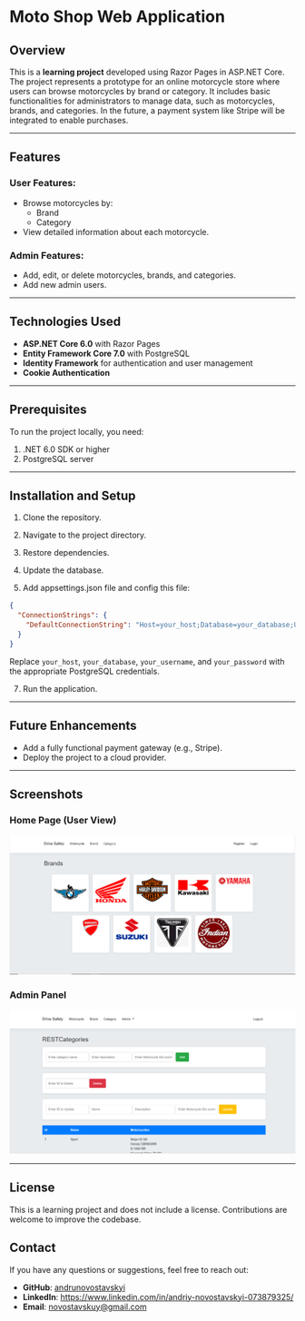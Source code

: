 
# Moto Shop Web Application

## Overview

This is a **learning project** developed using Razor Pages in ASP.NET Core. The project represents a prototype for an online motorcycle store where users can browse motorcycles by brand or category. It includes basic functionalities for administrators to manage data, such as motorcycles, brands, and categories. In the future, a payment system like Stripe will be integrated to enable purchases.

----------

## Features

### User Features:

-   Browse motorcycles by:
    -   Brand
    -   Category
-   View detailed information about each motorcycle.

### Admin Features:

-   Add, edit, or delete motorcycles, brands, and categories.
-   Add new admin users.

----------

## Technologies Used

-   **ASP.NET Core 6.0** with Razor Pages
-   **Entity Framework Core 7.0** with PostgreSQL
-   **Identity Framework** for authentication and user management
-   **Cookie Authentication**

----------

## Prerequisites

To run the project locally, you need:

1.  .NET 6.0 SDK or higher
2.  PostgreSQL server

----------

## Installation and Setup

1.  Clone the repository.
    
2.  Navigate to the project directory.

3.  Restore dependencies.
    
4.  Update the database.
    
5. Add appsettings.json file and config this file:
```json
{
  "ConnectionStrings": {
    "DefaultConnectionString": "Host=your_host;Database=your_database;Username=your_username;Password=your_password"
  }
}
```
Replace `your_host`, `your_database`, `your_username`, and `your_password` with the appropriate PostgreSQL credentials.

7.  Run the application.
 
    

----------

## Future Enhancements

-   Add a fully functional payment gateway (e.g., Stripe).
-   Deploy the project to a cloud provider.

----------

## Screenshots

### Home Page (User View)

![User Home Page](Screenshots/User_HomePage.png)

### Admin Panel

![Admin Dashboard](Screenshots/Admin_Panel.png)

----------

## License

This is a learning project and does not include a license. Contributions are welcome to improve the codebase.

## Contact

If you have any questions or suggestions, feel free to reach out: 
- **GitHub**: [andrunovostavskyi](https://github.com/andrunovostavskyi) 
- **LinkedIn**: https://www.linkedin.com/in/andriy-novostavskyi-073879325/
-  **Email**: novostavskuy@gmail.com

